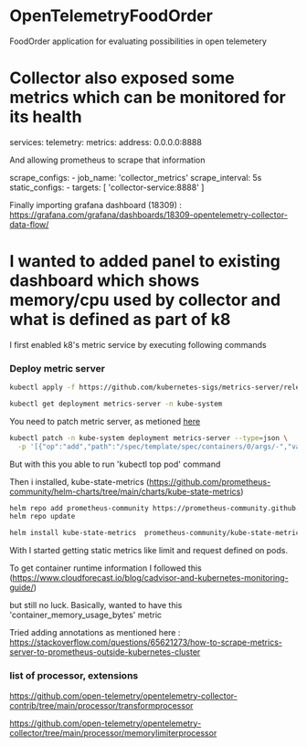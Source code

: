 # OpenTelemetryFoodOrder
FoodOrder application for evaluating possibilities in open telemetery

# Collector also exposed some metrics which can be monitored for its health

services:
  telemetry:
    metrics:
      address: 0.0.0.0:8888


And allowing prometheus to scrape that information 

  scrape_configs:
    - job_name: 'collector_metrics'
      scrape_interval: 5s
      static_configs:
        - targets: [ 'collector-service:8888' ]

Finally importing grafana dashboard (18309) : https://grafana.com/grafana/dashboards/18309-opentelemetry-collector-data-flow/


# I wanted to added panel to existing dashboard which shows memory/cpu used by collector and what is defined as part of k8

I first enabled k8's metric service by executing following commands


### Deploy metric server
```sh
kubectl apply -f https://github.com/kubernetes-sigs/metrics-server/releases/latest/download/components.yaml

kubectl get deployment metrics-server -n kube-system
```

You need to patch metric server, as metioned [here](https://gist.github.com/sanketsudake/a089e691286bf2189bfedf295222bd43)

```sh
kubectl patch -n kube-system deployment metrics-server --type=json \
  -p '[{"op":"add","path":"/spec/template/spec/containers/0/args/-","value":"--kubelet-insecure-tls"}]'
```

But with this you able to run 'kubectl top pod' command


Then i installed, kube-state-metrics (https://github.com/prometheus-community/helm-charts/tree/main/charts/kube-state-metrics)

```sh
helm repo add prometheus-community https://prometheus-community.github.io/helm-charts
helm repo update

helm install kube-state-metrics  prometheus-community/kube-state-metrics
```

With I started getting static metrics like limit and request defined on pods. 


To get container runtime information I followed this (https://www.cloudforecast.io/blog/cadvisor-and-kubernetes-monitoring-guide/)

but still no luck. Basically, wanted to have this 'container_memory_usage_bytes' metric 

Tried adding annotations as mentioned here : https://stackoverflow.com/questions/65621273/how-to-scrape-metrics-server-to-prometheus-outside-kubernetes-cluster




### list of processor, extensions

https://github.com/open-telemetry/opentelemetry-collector-contrib/tree/main/processor/transformprocessor

https://github.com/open-telemetry/opentelemetry-collector/tree/main/processor/memorylimiterprocessor